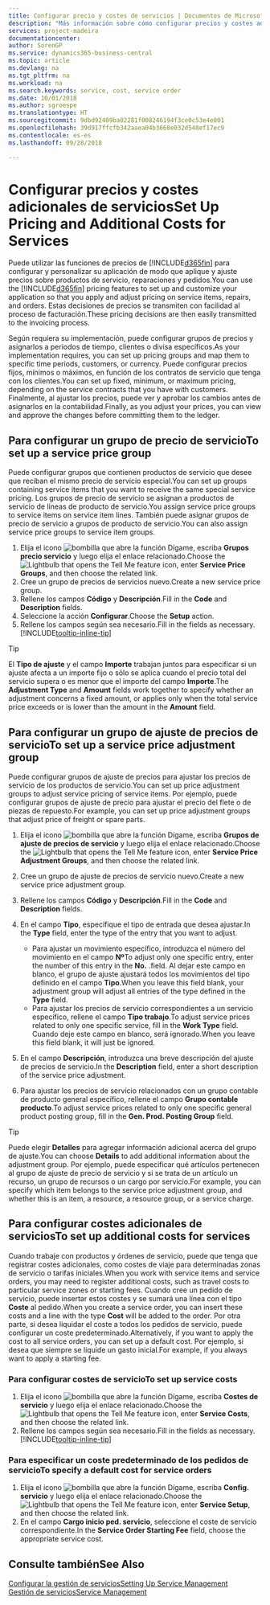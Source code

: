 ```yaml
---
title: Configurar precio y costes de servicios | Documentos de Microsoft
description: "Más información sobre cómo configurar precios y costes adicionales de servicios."
services: project-madeira
documentationcenter: 
author: SorenGP
ms.service: dynamics365-business-central
ms.topic: article
ms.devlang: na
ms.tgt_pltfrm: na
ms.workload: na
ms.search.keywords: service, cost, service order
ms.date: 10/01/2018
ms.author: sgroespe
ms.translationtype: HT
ms.sourcegitcommit: 9dbd92409ba02281f008246194f3ce0c53e4e001
ms.openlocfilehash: 39d917ffcfb342aaea04b3668e032d548ef17ec9
ms.contentlocale: es-es
ms.lasthandoff: 09/28/2018

---
```


# <a name="set-up-pricing-and-additional-costs-for-services"></a><span data-ttu-id="59526-103">Configurar precios y costes adicionales de servicios</span><span class="sxs-lookup"><span data-stu-id="59526-103">Set Up Pricing and Additional Costs for Services</span></span>
<span data-ttu-id="59526-104">Puede utilizar las funciones de precios de [!INCLUDE[d365fin](includes/d365fin_md.md)] para configurar y personalizar su aplicación de modo que aplique y ajuste precios sobre productos de servicio, reparaciones y pedidos.</span><span class="sxs-lookup"><span data-stu-id="59526-104">You can use the [!INCLUDE[d365fin](includes/d365fin_md.md)] pricing features to set up and customize your application so that you apply and adjust pricing on service items, repairs, and orders.</span></span> <span data-ttu-id="59526-105">Estas decisiones de precios se transmiten con facilidad al proceso de facturación.</span><span class="sxs-lookup"><span data-stu-id="59526-105">These pricing decisions are then easily transmitted to the invoicing process.</span></span>  
  
<span data-ttu-id="59526-106">Según requiera su implementación, puede configurar grupos de precios y asignarlos a periodos de tiempo, clientes o divisa específicos.</span><span class="sxs-lookup"><span data-stu-id="59526-106">As your implementation requires, you can set up pricing groups and map them to specific time periods, customers, or currency.</span></span> <span data-ttu-id="59526-107">Puede configurar precios fijos, mínimos o máximos, en función de los contratos de servicio que tenga con los clientes.</span><span class="sxs-lookup"><span data-stu-id="59526-107">You can set up fixed, minimum, or maximum pricing, depending on the service contracts that you have with customers.</span></span> <span data-ttu-id="59526-108">Finalmente, al ajustar los precios, puede ver y aprobar los cambios antes de asignarlos en la contabilidad.</span><span class="sxs-lookup"><span data-stu-id="59526-108">Finally, as you adjust your prices, you can view and approve the changes before committing them to the ledger.</span></span>  

## <a name="to-set-up-a-service-price-group"></a><span data-ttu-id="59526-109">Para configurar un grupo de precio de servicio</span><span class="sxs-lookup"><span data-stu-id="59526-109">To set up a service price group</span></span>
<span data-ttu-id="59526-110">Puede configurar grupos que contienen productos de servicio que desee que reciban el mismo precio de servicio especial.</span><span class="sxs-lookup"><span data-stu-id="59526-110">You can set up groups containing service items that you want to receive the same special service pricing.</span></span> <span data-ttu-id="59526-111">Los grupos de precio de servicio se asignan a productos de servicio de líneas de producto de servicio.</span><span class="sxs-lookup"><span data-stu-id="59526-111">You assign service price groups to service items on service item lines.</span></span> <span data-ttu-id="59526-112">También puede asignar grupos de precio de servicio a grupos de producto de servicio.</span><span class="sxs-lookup"><span data-stu-id="59526-112">You can also assign service price groups to service item groups.</span></span>  

1. <span data-ttu-id="59526-113">Elija el icono ![bombilla que abre la función Dígame](media/ui-search/search_small.png "Dígame que desea hacer"), escriba **Grupos precio servicio** y luego elija el enlace relacionado.</span><span class="sxs-lookup"><span data-stu-id="59526-113">Choose the ![Lightbulb that opens the Tell Me feature](media/ui-search/search_small.png "Tell me what you want to do") icon, enter **Service Price Groups**, and then choose the related link.</span></span>  
2. <span data-ttu-id="59526-114">Cree un grupo de precios de servicios nuevo.</span><span class="sxs-lookup"><span data-stu-id="59526-114">Create a new service price group.</span></span>  
3. <span data-ttu-id="59526-115">Rellene los campos **Código** y **Descripción**.</span><span class="sxs-lookup"><span data-stu-id="59526-115">Fill in the **Code** and **Description** fields.</span></span>  
4. <span data-ttu-id="59526-116">Seleccione la acción **Configurar**.</span><span class="sxs-lookup"><span data-stu-id="59526-116">Choose the **Setup** action.</span></span>  
2. <span data-ttu-id="59526-117">Rellene los campos según sea necesario.</span><span class="sxs-lookup"><span data-stu-id="59526-117">Fill in the fields as necessary.</span></span> [!INCLUDE[tooltip-inline-tip](includes/tooltip-inline-tip_md.md)]  

 > [!Tip]
 > <span data-ttu-id="59526-118">El **Tipo de ajuste** y el campo **Importe** trabajan juntos para especificar si un ajuste afecta a un importe fijo o sólo se aplica cuando el precio total del servicio supera o es menor que el importe del campo **Importe**.</span><span class="sxs-lookup"><span data-stu-id="59526-118">The **Adjustment Type** and **Amount** fields work together to specify whether an adjustment concerns a fixed amount, or applies only when the total service price exceeds or is lower than the amount in the **Amount** field.</span></span>  

## <a name="to-set-up-a-service-price-adjustment-group"></a><span data-ttu-id="59526-119">Para configurar un grupo de ajuste de precios de servicio</span><span class="sxs-lookup"><span data-stu-id="59526-119">To set up a service price adjustment group</span></span>  
<span data-ttu-id="59526-120">Puede configurar grupos de ajuste de precios para ajustar los precios de servicio de los productos de servicio.</span><span class="sxs-lookup"><span data-stu-id="59526-120">You can set up price adjustment groups to adjust service pricing of service items.</span></span> <span data-ttu-id="59526-121">Por ejemplo, puede configurar grupos de ajuste de precio para ajustar el precio del flete o de piezas de repuesto.</span><span class="sxs-lookup"><span data-stu-id="59526-121">For example, you can set up price adjustment groups that adjust price of freight or spare parts.</span></span>  
  
1. <span data-ttu-id="59526-122">Elija el icono ![bombilla que abre la función Dígame](media/ui-search/search_small.png "Dígame que desea hacer"), escriba **Grupos de ajuste de precios de servicio** y luego elija el enlace relacionado.</span><span class="sxs-lookup"><span data-stu-id="59526-122">Choose the ![Lightbulb that opens the Tell Me feature](media/ui-search/search_small.png "Tell me what you want to do") icon, enter **Service Price Adjustment Groups**, and then choose the related link.</span></span>  
2. <span data-ttu-id="59526-123">Cree un grupo de ajuste de precios de servicio nuevo.</span><span class="sxs-lookup"><span data-stu-id="59526-123">Create a new service price adjustment group.</span></span>  
3. <span data-ttu-id="59526-124">Rellene los campos **Código** y **Descripción**.</span><span class="sxs-lookup"><span data-stu-id="59526-124">Fill in the **Code** and **Description** fields.</span></span>  
4. <span data-ttu-id="59526-125">En el campo **Tipo**, especifique el tipo de entrada que desea ajustar.</span><span class="sxs-lookup"><span data-stu-id="59526-125">In the **Type** field, enter the type of the entry that you want to adjust.</span></span>  
  
    * <span data-ttu-id="59526-126">Para ajustar un movimiento específico, introduzca el número del movimiento en el campo **Nº**</span><span class="sxs-lookup"><span data-stu-id="59526-126">To adjust only one specific entry, enter the number of this entry in the **No.**</span></span> <span data-ttu-id="59526-127">.</span><span class="sxs-lookup"><span data-stu-id="59526-127">field.</span></span> <span data-ttu-id="59526-128">Al dejar este campo en blanco, el grupo de ajuste ajustará todos los movimientos del tipo definido en el campo **Tipo**.</span><span class="sxs-lookup"><span data-stu-id="59526-128">When you leave this field blank, your adjustment group will adjust all entries of the type defined in the **Type** field.</span></span>  
    * <span data-ttu-id="59526-129">Para ajustar los precios de servicio correspondientes a un servicio específico, rellene el campo **Tipo trabajo**.</span><span class="sxs-lookup"><span data-stu-id="59526-129">To adjust service prices related to only one specific service, fill in the **Work Type** field.</span></span> <span data-ttu-id="59526-130">Cuando deje este campo en blanco, será ignorado.</span><span class="sxs-lookup"><span data-stu-id="59526-130">When you leave this field blank, it will just be ignored.</span></span>  
  
5. <span data-ttu-id="59526-131">En el campo **Descripción**, introduzca una breve descripción del ajuste de precios de servicio.</span><span class="sxs-lookup"><span data-stu-id="59526-131">In the **Description** field, enter a short description of the service price adjustment.</span></span>  
6. <span data-ttu-id="59526-132">Para ajustar los precios de servicio relacionados con un grupo contable de producto general específico, rellene el campo **Grupo contable producto**.</span><span class="sxs-lookup"><span data-stu-id="59526-132">To adjust service prices related to only one specific general product posting group, fill in the **Gen. Prod. Posting Group** field.</span></span>

> [!Tip]
> <span data-ttu-id="59526-133">Puede elegir **Detalles** para agregar información adicional acerca del grupo de ajuste.</span><span class="sxs-lookup"><span data-stu-id="59526-133">You can choose **Details** to add additional information about the adjustment group.</span></span> <span data-ttu-id="59526-134">Por ejemplo, puede especificar qué artículos pertenecen al grupo de ajuste de precio de servicio y si se trata de un artículo un recurso, un grupo de recursos o un cargo por servicio.</span><span class="sxs-lookup"><span data-stu-id="59526-134">For example, you can specify which item belongs to the service price adjustment group, and whether this is an item, a resource, a resource group, or a service charge.</span></span>  

## <a name="to-set-up-additional-costs-for-services"></a><span data-ttu-id="59526-135">Para configurar costes adicionales de servicios</span><span class="sxs-lookup"><span data-stu-id="59526-135">To set up additional costs for services</span></span>
<span data-ttu-id="59526-136">Cuando trabaje con productos y órdenes de servicio, puede que tenga que registrar costes adicionales, como costes de viaje para determinadas zonas de servicio o tarifas iniciales.</span><span class="sxs-lookup"><span data-stu-id="59526-136">When you work with service items and service orders, you may need to register additional costs, such as travel costs to particular service zones or starting fees.</span></span> <span data-ttu-id="59526-137">Cuando cree un pedido de servicio, puede insertar estos costes y se sumará una línea con el tipo **Coste** al pedido.</span><span class="sxs-lookup"><span data-stu-id="59526-137">When you create a service order, you can insert these costs and a line with the type **Cost** will be added to the order.</span></span> <span data-ttu-id="59526-138">Por otra parte, si desea liquidar el coste a todos los pedidos de servicio, puede configurar un coste predeterminado.</span><span class="sxs-lookup"><span data-stu-id="59526-138">Alternatively, if you want to apply the cost to all service orders, you can set up a default cost.</span></span> <span data-ttu-id="59526-139">Por ejemplo, si desea que siempre se liquide un gasto inicial.</span><span class="sxs-lookup"><span data-stu-id="59526-139">For example, if you always want to apply a starting fee.</span></span>
  
### <a name="to-set-up-service-costs"></a><span data-ttu-id="59526-140">Para configurar costes de servicio</span><span class="sxs-lookup"><span data-stu-id="59526-140">To set up service costs</span></span>
1. <span data-ttu-id="59526-141">Elija el icono ![bombilla que abre la función Dígame](media/ui-search/search_small.png "Dígame que desea hacer"), escriba **Costes de servicio** y luego elija el enlace relacionado.</span><span class="sxs-lookup"><span data-stu-id="59526-141">Choose the ![Lightbulb that opens the Tell Me feature](media/ui-search/search_small.png "Tell me what you want to do") icon, enter **Service Costs**, and then choose the related link.</span></span> 
2. <span data-ttu-id="59526-142">Rellene los campos según sea necesario.</span><span class="sxs-lookup"><span data-stu-id="59526-142">Fill in the fields as necessary.</span></span> [!INCLUDE[tooltip-inline-tip](includes/tooltip-inline-tip_md.md)]  

### <a name="to-specify-a-default-cost-for-service-orders"></a><span data-ttu-id="59526-143">Para especificar un coste predeterminado de los pedidos de servicio</span><span class="sxs-lookup"><span data-stu-id="59526-143">To specify a default cost for service orders</span></span>
1. <span data-ttu-id="59526-144">Elija el icono ![bombilla que abre la función Dígame](media/ui-search/search_small.png "Dígame que desea hacer"), escriba **Config. servicio** y luego elija el enlace relacionado.</span><span class="sxs-lookup"><span data-stu-id="59526-144">Choose the ![Lightbulb that opens the Tell Me feature](media/ui-search/search_small.png "Tell me what you want to do") icon, enter **Service Setup**, and then choose the related link.</span></span> 
2. <span data-ttu-id="59526-145">En el campo **Cargo inicio ped. servicio**, seleccione el coste de servicio correspondiente.</span><span class="sxs-lookup"><span data-stu-id="59526-145">In the **Service Order Starting Fee** field, choose the appropriate service cost.</span></span>

## <a name="see-also"></a><span data-ttu-id="59526-146">Consulte también</span><span class="sxs-lookup"><span data-stu-id="59526-146">See Also</span></span>
[<span data-ttu-id="59526-147">Configurar la gestión de servicios</span><span class="sxs-lookup"><span data-stu-id="59526-147">Setting Up Service Management</span></span>](service-setup-service.md)  
[<span data-ttu-id="59526-148">Gestión de servicios</span><span class="sxs-lookup"><span data-stu-id="59526-148">Service Management</span></span>](service-service.md)  

